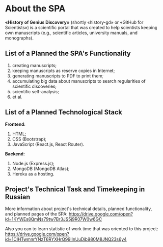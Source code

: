 # About the SPA

**«History of Genius Discovery»** (shortly «history-gd» or «GitHub 
for Scientists») is a scientific portal that was created to help 
scientists keeping own manuscripts (e.g., scientific articles, 
university manuals, and monographs).

## List of a Planned the SPA's Functionality
1) creating manuscripts;
2) keeping manuscripts as reserve copies in Internet;
3) generating manuscripts to PDF to print them;
4) accumulating big data about manuscripts to search regularities 
of scientific discoveries;
5) scientific self-analysis;
6) et al.

## List of a Planned Technological Stack
**Frontend:**
1) HTML;
2) CSS (Bootstrap);
3) JavaScript (React.js, React Router).

**Backend:**
1) Node.js (Express.js);
2) MongoDB (MongoDB Atlas);
3) Heroku as a hosting.

## Project's Technical Task and Timekeeping in Russian
More information about project's technical details, planned 
functionality, and planned pages of the SPA: 
https://drive.google.com/open?id=1KYWEs8QmNs79tw7Br3JS5j9R07W0w6GC

Also you can to learn statistic of work time that was oriented to 
this project: 
https://drive.google.com/open?id=1CIHTwmnrYNzT6RYXHrQ99lInUuDib980M8JNQ23s6y4
